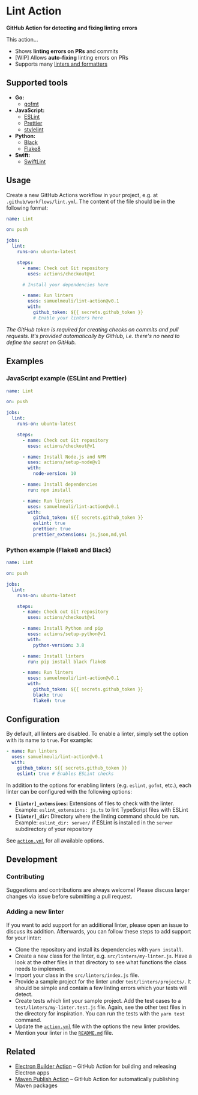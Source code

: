 # Lint Action

**GitHub Action for detecting and fixing linting errors**

This action…

- Shows **linting errors on PRs** and commits
- [WIP] Allows **auto-fixing** linting errors on PRs
- Supports many [linters and formatters](#supported-tools)

## Supported tools

- **Go:**
  - [gofmt](https://golang.org/cmd/gofmt)
- **JavaScript:**
  - [ESLint](https://eslint.org)
  - [Prettier](https://prettier.io)
  - [stylelint](https://stylelint.io)
- **Python:**
  - [Black](https://black.readthedocs.io)
  - [Flake8](http://flake8.pycqa.org)
- **Swift:**
  - [SwiftLint](https://github.com/realm/SwiftLint)

## Usage

Create a new GitHub Actions workflow in your project, e.g. at `.github/workflows/lint.yml`. The content of the file should be in the following format:

```yml
name: Lint

on: push

jobs:
  lint:
    runs-on: ubuntu-latest

    steps:
      - name: Check out Git repository
        uses: actions/checkout@v1

      # Install your dependencies here

      - name: Run linters
        uses: samuelmeuli/lint-action@v0.1
        with:
          github_token: ${{ secrets.github_token }}
          # Enable your linters here
```

_The GitHub token is required for creating checks on commits and pull requests. It's provided automatically by GitHub, i.e. there's no need to define the secret on GitHub._

## Examples

### JavaScript example (ESLint and Prettier)

```yml
name: Lint

on: push

jobs:
  lint:
    runs-on: ubuntu-latest

    steps:
      - name: Check out Git repository
        uses: actions/checkout@v1

      - name: Install Node.js and NPM
        uses: actions/setup-node@v1
        with:
          node-version: 10

      - name: Install dependencies
        run: npm install

      - name: Run linters
        uses: samuelmeuli/lint-action@v0.1
        with:
          github_token: ${{ secrets.github_token }}
          eslint: true
          prettier: true
          prettier_extensions: js,json,md,yml
```

### Python example (Flake8 and Black)

```yml
name: Lint

on: push

jobs:
  lint:
    runs-on: ubuntu-latest

    steps:
      - name: Check out Git repository
        uses: actions/checkout@v1

      - name: Install Python and pip
        uses: actions/setup-python@v1
        with:
          python-version: 3.8

      - name: Install linters
        run: pip install black flake8

      - name: Run linters
        uses: samuelmeuli/lint-action@v0.1
        with:
          github_token: ${{ secrets.github_token }}
          black: true
          flake8: true
```

## Configuration

By default, all linters are disabled. To enable a linter, simply set the option with its name to `true`. For example:

```yml
- name: Run linters
  uses: samuelmeuli/lint-action@v0.1
  with:
    github_token: ${{ secrets.github_token }}
    eslint: true # Enables ESLint checks
```

In addition to the options for enabling linters (e.g. `eslint`, `gofmt`, etc.), each linter can be configured with the following options:

- **`[linter]_extensions`:** Extensions of files to check with the linter. Example: `eslint_extensions: js,ts` to lint TypeScript files with ESLint
- **`[linter]_dir`:** Directory where the linting command should be run. Example: `eslint_dir: server/` if ESLint is installed in the `server` subdirectory of your repository

See [`action.yml`](./action.yml) for all available options.

## Development

### Contributing

Suggestions and contributions are always welcome! Please discuss larger changes via issue before submitting a pull request.

### Adding a new linter

If you want to add support for an additional linter, please open an issue to discuss its addition. Afterwards, you can follow these steps to add support for your linter:

- Clone the repository and install its dependencies with `yarn install`.
- Create a new class for the linter, e.g. `src/linters/my-linter.js`. Have a look at the other files in that directory to see what functions the class needs to implement.
- Import your class in the `src/linters/index.js` file.
- Provide a sample project for the linter under `test/linters/projects/`. It should be simple and contain a few linting errors which your tests will detect.
- Create tests which lint your sample project. Add the test cases to a `test/linters/my-linter.test.js` file. Again, see the other test files in the directory for inspiration. You can run the tests with the `yarn test` command.
- Update the [`action.yml`](./action.yml) file with the options the new linter provides.
- Mention your linter in the [`README.md`](./README.md) file.

## Related

- [Electron Builder Action](https://github.com/samuelmeuli/action-electron-builder) – GitHub Action for building and releasing Electron apps
- [Maven Publish Action](https://github.com/samuelmeuli/action-maven-publish) – GitHub Action for automatically publishing Maven packages

